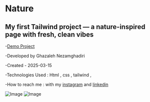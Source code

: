# Nature

## My first Tailwind project — a nature-inspired page with fresh, clean vibes


-[Demo Project](https://ghazalehnezamghadiri.github.io/Nature/) 

-Developed by Ghazaleh Nezamghadiri

-Created - 2025-03-15

-Technologies Used : Html , css , tailwind ,  

-How to reach me : with my [instagram](https://www.instagram.com/ghazale.ghadiri/?hl=en) and  [linkedin](https://www.linkedin.com/in/ghazaleh-nezamghadiri-06b626302/)

![Image](https://github.com/user-attachments/assets/4d047188-3062-4cf3-9013-38e2f34e4c2f)
![Image](https://github.com/user-attachments/assets/3e3efebc-5965-4899-9262-eda26a463645)
